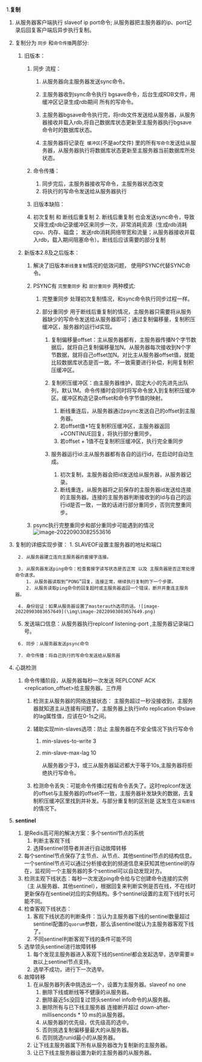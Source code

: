 1.**复制**

 1. 从服务器客户端执行 slaveof ip port命令; 从服务器把主服务器的ip、port记录后回复客户端后异步执行复制。

 2. 复制分为 `同步` 和`命令传播`两部分:

     1. 旧版本：

         1. 同步 流程：

             1. 从服务器向主服务器发送sync命令。

             2. 主服务器收到sync命令执行 bgsave命令，后台生成RDB文件，用缓冲区记录生成rdb期间 所有的写命令。

             3. 主服务器bgsave命令执行完，将rdb文件发送给从服务器，从服务器接收并载入rdb,将自己数据库状态更新至主服务器执行bgsave命令时的数据库状态。

             4. 主服务器将记录在` 缓冲区`(不是aof文件) 里的所有`写命令`发送给从服务器，从服务器执行将数据库状态更新至主服务器当前数据库所处状态。
         2. 命令传播：
             1. 同步完后，主服务器接收写命令，主服务器状态改变
             2. 将执行的写命令发送给从服务器执行
           3. 旧版本缺陷：
          1. 初次复制 和 断线后重复制
               2. 断线后重复制 也会发送sync命令，导致又得生成rdb记录缓冲区来同步一次，非常消耗资源（生成rdb消耗cpu、内存、磁盘； 发送rdb消耗网络带宽和流量；从服务器接收并载入rdb，载入期间阻塞命令）。断线后应该需要的部分复制
     
     2. 新版本2.8及之后版本：
     
         1. 解决了旧版本`断线重复制`情况的低效问题， 使用PSYNC代替SYNC命令。
     
         2. PSYNC有 `完整重同步` 和 `部分重同步` 两种模式:
     
             1. 完整重同步 处理初次复制情况，和sync命令执行同步过程一样。
     
             2. 部分重同步 用于断线后重复制的情况，主服务器只需要将从服务器缺少的写命令发送给从服务器即可；通过复制偏移量，复制积压缓冲区，服务器的运行id实现。
     
                 1. 复制偏移量offset：主从服务器都有，主服务器传播N个字节数据后，就将自己复制偏移量加N。从服务器每次接收到N个字节数据，就将自己offset加N。对比主从服务器offset值，就能比较数据库状态是否一致。不一致需要进行补偿，利用复制积压缓冲区。
                 2. 复制积压缓冲区：由主服务器维护，固定大小的先进先出队列，默认1M。命令传播时会同时将写命令放入到复制积压缓冲区。缓冲区构造记录offset和命令字节值的映射。
                     1. 断线重连后，从服务器通过psync发送自己的offset到主服务器。
                     2. 若offset值+1在复制积压缓冲区，主服务器返回+CONTINUE回复，将执行部分重同步。
                     3. 若offset + 1值不在复制积压缓冲区，执行完全重同步
     
                 3. 服务器运行id:主从服务器都有各自的运行id，在启动时自动生成。
                    1. 初次复制，主服务器会把id发送给从服务器，从服务器记录。
                    2. 断线重连，从服务器将之前保存的主服务器id发送给连接的主服务器。连接的主服务器判断接收到的id与自己的运行id是否一致，一致的话进行部分重同步，否则完整重同步。
     
         3. psync执行完整重同步和部分重同步可能遇到的情况![image-20220903082553616](\img\image-20220903082553616.png)
     
 3. 复制的详细实现步骤：
        1. SLAVEOF设置主服务器的地址和端口
        
         2. 从服务器建立连向主服务器的套接字连接。

         3. 从服务器发送ping命令：检查套接字读写状态是否正常 以及 主服务器是否正常处理命令请求。
            1. 从服务器读取到“PONG”回复，连接正常，继续执行复制的下一个步骤。
            2. 从服务读取ping命令的回复超时或主服务器返回一个错误，断开并重连主服务器。

         4. 身份验证：如果从服务器设置了masterauth选项的话。![image-20220903083657649](\img\image-20220903083657649.png)
       5. 发送端口信息：从服务器执行replconf listening-port <port>,主服务器记录端口号。

         6. 同步：从服务器发送psync命令
            
         7. 命令传播：将自己执行的写命令发送给从服务器

 4. 心跳检测

     1. 命令传播阶段，从服务器每秒一次发送 REPLCONF ACK <replication_offset>给主服务器。三作用

          1. 检测主从服务器的网络连接状态： 主服务超过一秒没接收到，主服务器就知道主从连接有问题了。主服务器上执行info replication 中slave的lag属性值，应该在0-1s之间。

          2. 辅助实现min-slaves选项：防止 主服务器在不安全情况下执行写命令

               1. min-slaves-to-write 3

               2. min-slave-max-lag 10

                    从服务器少于3，或三从服务器延迟都大于等于10s,主服务器将拒绝执行写命令。

          3. 检测命令丢失：可能命令传播过程有命令丢失了。这时replconf发送的offset与主服务器的offset不一致，主服务器补发缺失的数据，去复制积压缓冲区里找到并补发。与部分重复制的区别是 这发生在`没有断线`的情况下。



2. **sentinel**
   1. 是Redis高可用的解决方案：多个sentinl节点的系统
      1. 判断主客观下线
      2. 选择sentinel领导者并进行自动故障转移
   2. 每个sentinel节点保存了主节点、从节点、其他sentinel节点的结构信息。一个sentinel节点可以通过分析接收到的频道信息来获知其他sentinel的存在，监视同一个主服务器的多个sentinel可以自动发现对方。
   3. 检测主观下线状态：每秒一次发送ping命令给与它创建命令连接的实例（主 从服务器、其他sentinel），根据回复来判断实例是否在线，不在线时 更新保存在sentinel对应的实例结构。多个sentinel设置的主观下线时长可能不同。
   4. 检查客观下线状态：
      1. 客观下线状态的判断条件：当认为主服务器下线的sentinel数量超过sentinel配置的`quorum`参数，那么该sentinel就认为主服务器客观下线了。
      2. 不同sentinel判断客观下线的条件可能不同
   5. 选举领头sentinel进行故障转移
      1. 每个发现主服务器进入客观下线的sentinel都会发起选举，选举需要`半数`以上sentinel节点支持。
      2. 选举不成功，进行下一次选举。
   6. 故障转移
      1. 在从服务器列表中挑选出一个，设置为主服务器。slaveof  no one
         1. 删除下线或断线等不健康的从服务器。
         2. 删除最近5s没回复过领头sentinel info命令的从服务器。
         3. 删除所有与已下线主服务器 连接断开超过 down-after-millisenconds * 10 ms的从服务器。
         4. 从服务器的优先级，优先级高的选中。
         5. 否则挑选复制偏移量最大的从服务器。
         6. 否则挑选runid最小的从服务器。
      2. 让下线主服务器属下所有从服务器改为复制新的主服务器。
      3. 让已下线主服务器设置为新的主服务器的从服务器。 